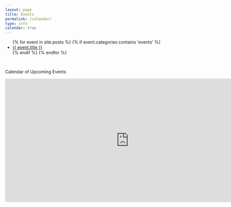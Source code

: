 ```yaml
---
layout: page
title: Events
permalink: /calendar/
type: info
calendar: true
---
```


<ul>
  {% for event in site.posts %}
    {% if event.categories contains 'events' %}
      <li>
        <a href="{{ event.url  | prepend: site.baseurl }}">{{ event.title }}</a>
      </li>
    {% endif %}
  {% endfor %}
</ul>

<br>

Calendar of Upcoming Events

<div class="span9">
	<iframe src="https://www.google.com/calendar/embed?showTitle=0&amp;showCalendars=0&height=600&amp;wkst=1&amp;hl=en&amp;bgcolor=%23FFFFFF&amp;src=9a1j8d5duehuk7om25p46qpqic%40group.calendar.google.com&amp;color=%23AB8B00&amp;ctz=America%2FLos_Angeles" style=" border-width:0 " width="800" height="400" frameborder="0" scrolling="no"></iframe>
</div><!--/span-->